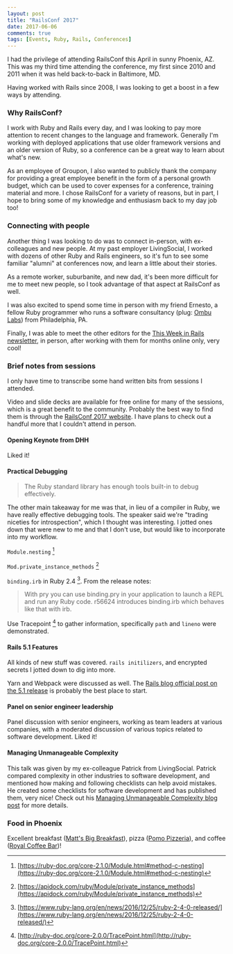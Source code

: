 ```yaml
---
layout: post
title: "RailsConf 2017"
date: 2017-06-06
comments: true
tags: [Events, Ruby, Rails, Conferences]
---
```


I had the privilege of attending RailsConf this April in sunny Phoenix, AZ. This was my third time attending the conference, my first since 2010 and 2011 when it was held back-to-back in Baltimore, MD.

Having worked with Rails since 2008, I was looking to get a boost in a few ways by attending.

### Why RailsConf?

I work with Ruby and Rails every day, and I was looking to pay more attention to recent changes to the language and framework. Generally I'm working with deployed applications that use older framework versions and an older version of Ruby, so a conference can be a great way to learn about what's new.

As an employee of Groupon, I also wanted to publicly thank the company for providing a great employee benefit in the form of a personal growth budget, which can be used to cover expenses for a conference, training material and more. I chose RailsConf for a variety of reasons, but in part, I hope to bring some of my knowledge and enthusiasm back to my day job too!

### Connecting with people

Another thing I was looking to do was to connect in-person, with ex-colleagues and new people. At my past employer LivingSocial, I worked with dozens of other Ruby and Rails engineers, so it's fun to see some familiar "alumni" at conferences now, and learn a little about their stories.

As a remote worker, suburbanite, and new dad, it's been more difficult for me to meet new people, so I took advantage of that aspect at RailsConf as well.

I was also excited to spend some time in person with my friend Ernesto, a fellow Ruby programmer who runs a software consultancy (plug: [Ombu Labs](https://www.ombulabs.com)) from Philadelphia, PA.

Finally, I was able to meet the other editors for the [This Week in Rails newsletter](https://rails-weekly.ongoodbits.com/), in person, after working with them for months online only, very cool!


### Brief notes from sessions

I only have time to transcribe some hand written bits from sessions I attended.

Video and slide decks are available for free online for many of the sessions, which is a great benefit to the community. Probably the best way to find them is through the [RailsConf 2017 website](https://railsconf.com). I have plans to check out a handful more that I couldn't attend in person.

#### Opening Keynote from DHH

Liked it!

#### Practical Debugging

> The Ruby standard library has enough tools built-in to debug effectively.

The other main takeaway for me was that, in lieu of a compiler in Ruby, we have really effective debugging tools. The speaker said we're "trading niceties for introspection", which I thought was interesting. I jotted ones down that were new to me and that I don't use, but would like to incorporate into my workflow.

`Module.nesting` [^api-module-nesting]

`Mod.private_instance_methods` [^api-private-instance-methods]

`binding.irb` in Ruby 2.4 [^ruby-2-4]. From the release notes:

> With pry you can use binding.pry in your application to launch a REPL and run any Ruby code. r56624 introduces binding.irb which behaves like that with irb.

Use Tracepoint [^tracepoint] to gather information, specifically `path` and `lineno` were demonstrated.

#### Rails 5.1 Features

All kinds of new stuff was covered. `rails initilizers`, and encrypted secrets I jotted down to dig into more.

Yarn and Webpack were discussed as well. The [Rails blog official post on the 5.1 release](http://weblog.rubyonrails.org/2017/4/27/Rails-5-1-final/) is probably the best place to start.

#### Panel on senior engineer leadership

Panel discussion with senior engineers, working as team leaders at various companies, with a moderated discussion of various topics related to software development. Liked it!

#### Managing Unmanageable Complexity

This talk was given by my ex-colleague Patrick from LivingSocial. Patrick compared complexity in other industries to software development, and mentioned how making and following checklists can help avoid mistakes. He created some checklists for software development and has published them, very nice! Check out his [Managing Unmanageable Complexity blog post](http://pragmati.st/2017/05/06/managing-unmanageable-complexity/) for more details.


### Food in Phoenix

Excellent breakfast ([Matt's Big Breakfast](http://mattsbigbreakfast.com/)), pizza ([Pomo Pizzeria](http://pomopizzeria.com/)), and coffee ([Royal Coffee Bar](http://royalcoffeebar.com/))!


[^api-module-nesting]: [https://ruby-doc.org/core-2.1.0/Module.html#method-c-nesting](https://ruby-doc.org/core-2.1.0/Module.html#method-c-nesting)
[^api-private-instance-methods]: [https://apidock.com/ruby/Module/private_instance_methods](https://apidock.com/ruby/Module/private_instance_methods)
[^ruby-2-4]: [https://www.ruby-lang.org/en/news/2016/12/25/ruby-2-4-0-released/](https://www.ruby-lang.org/en/news/2016/12/25/ruby-2-4-0-released/)
[^tracepoint]: [http://ruby-doc.org/core-2.0.0/TracePoint.html](http://ruby-doc.org/core-2.0.0/TracePoint.html)
